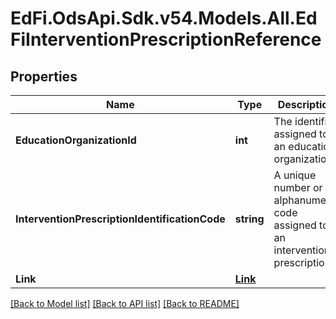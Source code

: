 # EdFi.OdsApi.Sdk.v54.Models.All.EdFiInterventionPrescriptionReference

## Properties

Name | Type | Description | Notes
------------ | ------------- | ------------- | -------------
**EducationOrganizationId** | **int** | The identifier assigned to an education organization. | 
**InterventionPrescriptionIdentificationCode** | **string** | A unique number or alphanumeric code assigned to an intervention prescription. | 
**Link** | [**Link**](Link.md) |  | [optional] 

[[Back to Model list]](../../README.md#documentation-for-models) [[Back to API list]](../../README.md#documentation-for-api-endpoints) [[Back to README]](../../README.md)

